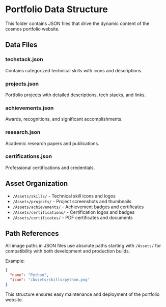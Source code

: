 # Portfolio Data Structure

This folder contains JSON files that drive the dynamic content of the cosmos portfolio website.

## Data Files

### techstack.json
Contains categorized technical skills with icons and descriptions.

### projects.json
Portfolio projects with detailed descriptions, tech stacks, and links.

### achievements.json
Awards, recognitions, and significant accomplishments.

### research.json
Academic research papers and publications.

### certifications.json
Professional certifications and credentials.

## Asset Organization

- `/Assets/skills/` - Technical skill icons and logos
- `/Assets/projects/` - Project screenshots and thumbnails
- `/Assets/achievements/` - Achievement badges and certificates
- `/Assets/certifications/` - Certification logos and badges
- `/Assets/certificates/` - PDF certificates and documents

## Path References

All image paths in JSON files use absolute paths starting with `/Assets/` for compatibility with both development and production builds.

Example:
```json
{
  "name": "Python",
  "icon": "/Assets/skills/python.png"
}
```

This structure ensures easy maintenance and deployment of the portfolio website.
